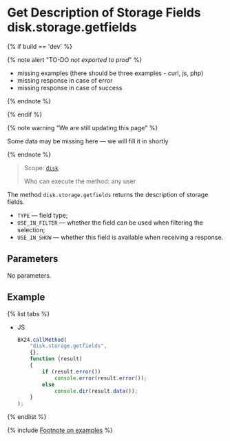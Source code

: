 # Get Description of Storage Fields disk.storage.getfields

{% if build == 'dev' %}

{% note alert "TO-DO _not exported to prod_" %}

- missing examples (there should be three examples - curl, js, php)
- missing response in case of error
- missing response in case of success

{% endnote %}

{% endif %}

{% note warning "We are still updating this page" %}

Some data may be missing here — we will fill it in shortly

{% endnote %}

> Scope: [`disk`](../../scopes/permissions.md)
>
> Who can execute the method: any user

The method `disk.storage.getfields` returns the description of storage fields.

- `TYPE` — field type;
- `USE_IN_FILTER` — whether the field can be used when filtering the selection;
- `USE_IN_SHOW` — whether this field is available when receiving a response.

## Parameters

No parameters.

## Example

{% list tabs %}

- JS

    ```js
    BX24.callMethod(
        "disk.storage.getfields",
        {},
        function (result)
        {
            if (result.error())
                console.error(result.error());
            else
                console.dir(result.data());
        }
    );
    ```

{% endlist %}

{% include [Footnote on examples](../../../_includes/examples.md) %}